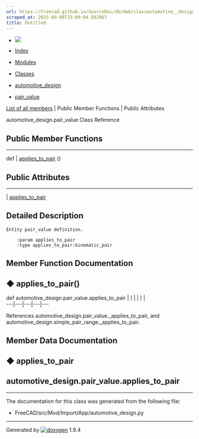 ```yaml
---
url: https://freecad.github.io/SourceDoc/db/de8/classautomotive__design_1_1pair__value.html
scraped_at: 2025-09-08T15:09:04.982967
title: Untitled
---
```


  * [ ![](https://www.freecad.org/svg/logo-freecad.svg) ](https://freecadweb.org "FreeCAD")
  * [Index](../../index.html "Index")
  * [Modules](../../modules.html "Modules list")
  * [Classes](../../annotated.html "Annotated list")

  * [automotive_design](../../d4/ddf/namespaceautomotive__design.html)
  * [pair_value](../../db/de8/classautomotive__design_1_1pair__value.html)

[List of all members](../../df/d6e/classautomotive__design_1_1pair__value-members.html) | Public Member Functions | Public Attributes

automotive_design.pair_value Class Reference

##  Public Member Functions  
  
---  
def | [applies_to_pair](../../db/de8/classautomotive__design_1_1pair__value.html#ac72d51f14b9a115645f17d03853905b0) ()  
  
##  Public Attributes  
  
---  
|
[applies_to_pair](../../db/de8/classautomotive__design_1_1pair__value.html#a106ebf8650036d6170ceb14ab03178be)  
  
## Detailed Description

    
    
    Entity pair_value definition.
    
        :param applies_to_pair
        :type applies_to_pair:kinematic_pair

## Member Function Documentation

## ◆ applies_to_pair()

def automotive_design.pair_value.applies_to_pair  | ( | | ) |   
---|---|---|---|---  
  
References automotive_design.pair_value._applies_to_pair, and
automotive_design.simple_pair_range._applies_to_pair.

## Member Data Documentation

## ◆ applies_to_pair

automotive_design.pair_value.applies_to_pair  
---  
  
* * *

The documentation for this class was generated from the following file:

  * FreeCAD/src/Mod/Import/App/automotive_design.py

* * *

Generated by
[![doxygen](../../doxygen.svg)](https://www.doxygen.org/index.html) 1.9.4

